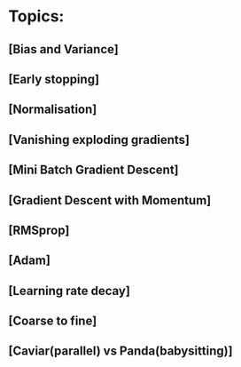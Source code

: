 # Topics:

## [Bias and Variance]
## [Early stopping]
## [Normalisation]
## [Vanishing exploding gradients]
## [Mini Batch Gradient Descent]
## [Gradient Descent with Momentum]
## [RMSprop]
## [Adam]
## [Learning rate decay]
## [Coarse to fine]
## [Caviar(parallel) vs Panda(babysitting)]
